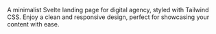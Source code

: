 A minimalist Svelte landing page for digital agency, styled with Tailwind CSS. Enjoy a clean and responsive design, perfect for showcasing your content with ease.
